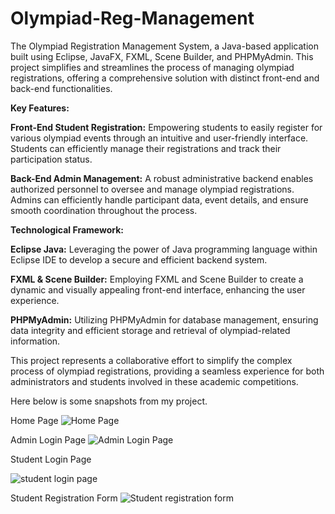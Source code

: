 # Olympiad-Reg-Management
The Olympiad Registration Management System, a Java-based application built using Eclipse, JavaFX, FXML, Scene Builder, and PHPMyAdmin. This project simplifies and streamlines the process of managing olympiad registrations, offering a comprehensive solution with distinct front-end and back-end functionalities.

**Key Features:**

**Front-End Student Registration:** Empowering students to easily register for various olympiad events through an intuitive and user-friendly interface. Students can efficiently manage their registrations and track their participation status.

**Back-End Admin Management:** A robust administrative backend enables authorized personnel to oversee and manage olympiad registrations. Admins can efficiently handle participant data, event details, and ensure smooth coordination throughout the process.

**Technological Framework:**

**Eclipse Java:** Leveraging the power of Java programming language within Eclipse IDE to develop a secure and efficient backend system.

**FXML & Scene Builder:** Employing FXML and Scene Builder to create a dynamic and visually appealing front-end interface, enhancing the user experience.

**PHPMyAdmin:** Utilizing PHPMyAdmin for database management, ensuring data integrity and efficient storage and retrieval of olympiad-related information.

This project represents a collaborative effort to simplify the complex process of olympiad registrations, providing a seamless experience for both administrators and students involved in these academic competitions. 

Here below is some snapshots from my project.

Home Page 
![Home Page](https://github.com/RidhimaGitCraft/Olympiad-Reg-Management/assets/153794847/ccd61cbd-9232-4ce5-8610-a63c512587a9)

Admin Login Page
![Admin Login Page](https://github.com/RidhimaGitCraft/Olympiad-Reg-Management/assets/153794847/c2c892ab-3537-4e9c-bdbc-9fc5038dc46c)

Student Login Page 

![student login page](https://github.com/RidhimaGitCraft/Olympiad-Reg-Management/assets/153794847/28ab9e34-7e62-4ba7-9907-cd4f985c01cf)

Student Registration Form 
![Student registration form ](https://github.com/RidhimaGitCraft/Olympiad-Reg-Management/assets/153794847/535609d8-566c-49b3-bbbd-7b6fb17d8022)



